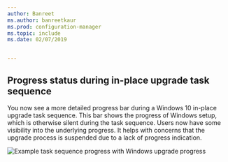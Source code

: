 ```yaml
---
author: Banreet
ms.author: banreetkaur
ms.prod: configuration-manager
ms.topic: include
ms.date: 02/07/2019


---
```


## <a name="bkmk_ipu"></a> Progress status during in-place upgrade task sequence
<!--3747129-->

You now see a more detailed progress bar during a Windows 10 in-place upgrade task sequence. This bar shows the progress of Windows setup, which is otherwise silent during the task sequence. Users now have some visibility into the underlying progress. It helps with concerns that the upgrade process is suspended due to a lack of progress indication.  

![Example task sequence progress with Windows upgrade progress](../../media/3747129-installation-progress.png)

